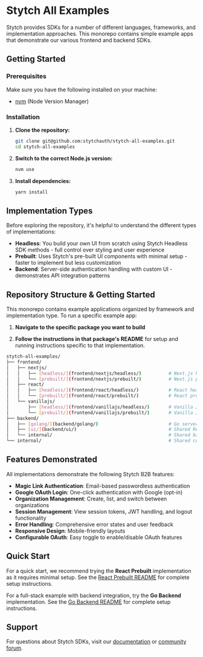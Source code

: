 # Stytch All Examples

Stytch provides SDKs for a number of different languages, frameworks, and implementation approaches. This monorepo contains simple example apps that demonstrate our various frontend and backend SDKs.

## Getting Started

### Prerequisites

Make sure you have the following installed on your machine:

- [nvm](https://github.com/nvm-sh/nvm?tab=readme-ov-file#installing-and-updating) (Node Version Manager)

### Installation

1. **Clone the repository:**

   ```bash
   git clone git@github.com:stytchauth/stytch-all-examples.git
   cd stytch-all-examples
   ```

2. **Switch to the correct Node.js version:**

   ```bash
   nvm use
   ```

3. **Install dependencies:**
   ```bash
   yarn install
   ```

## Implementation Types

Before exploring the repository, it's helpful to understand the different types of implementations:

- **Headless**: You build your own UI from scratch using Stytch Headless SDK methods - full control over styling and user experience
- **Prebuilt**: Uses Stytch's pre-built UI components with minimal setup - faster to implement but less customization
- **Backend**: Server-side authentication handling with custom UI - demonstrates API integration patterns

## Repository Structure & Getting Started

This monorepo contains example applications organized by framework and implementation type. To run a specific example app:

1. **Navigate to the specific package you want to build**

2. **Follow the instructions in that package's README** for setup and running instructions specific to that implementation.

```bash
stytch-all-examples/
├── frontend/
│   ├── nextjs/
│   │   ├── [headless/](frontend/nextjs/headless/)          # Next.js headless implementation
│   │   └── [prebuilt/](frontend/nextjs/prebuilt/)          # Next.js prebuilt implementation
│   ├── react/
│   │   ├── [headless/](frontend/react/headless/)           # React headless implementation
│   │   └── [prebuilt/](frontend/react/prebuilt/)           # React prebuilt implementation
│   └── vanillajs/
│       ├── [headless/](frontend/vanillajs/headless/)       # Vanilla JavaScript headless implementation
│       └── [prebuilt/](frontend/vanillajs/prebuilt/)       # Vanilla JavaScript prebuilt implementation
├── backend/
│   ├── [golang/](backend/golang/)                          # Go server implementation
│   ├── [ui/](backend/ui/)                                  # Shared React UI for backend examples
│   └── internal/                                           # Shared backend configuration
└── internal/                                               # Shared components and utilities
```

## Features Demonstrated

All implementations demonstrate the following Stytch B2B features:

- **Magic Link Authentication**: Email-based passwordless authentication
- **Google OAuth Login**: One-click authentication with Google (opt-in)
- **Organization Management**: Create, list, and switch between organizations
- **Session Management**: View session tokens, JWT handling, and logout functionality
- **Error Handling**: Comprehensive error states and user feedback
- **Responsive Design**: Mobile-friendly layouts
- **Configurable OAuth**: Easy toggle to enable/disable OAuth features

## Quick Start

For a quick start, we recommend trying the **React Prebuilt** implementation as it requires minimal setup. See the [React Prebuilt README](frontend/react/prebuilt/README.md) for complete setup instructions.

For a full-stack example with backend integration, try the **Go Backend** implementation. See the [Go Backend README](backend/golang/README.md) for complete setup instructions.

## Support

For questions about Stytch SDKs, visit our [documentation](https://stytch.com/docs) or [community forum](https://community.stytch.com/).
